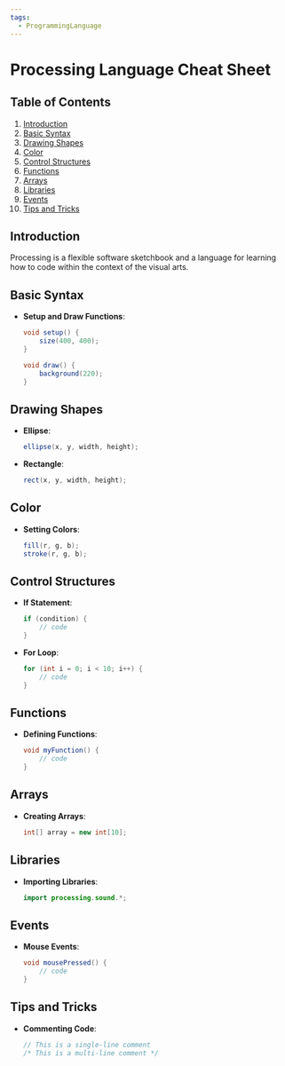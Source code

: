 ```yaml
---
tags:
  - ProgrammingLanguage
---
```


# Processing Language Cheat Sheet
## Table of Contents
1. [Introduction](#introduction)
2. [Basic Syntax](#basic-syntax)
3. [Drawing Shapes](#drawing-shapes)
4. [Color](#color)
5. [Control Structures](#control-structures)
6. [Functions](#functions)
7. [Arrays](#arrays)
8. [Libraries](#libraries)
9. [Events](#events)
10. [Tips and Tricks](#tips-and-tricks)

## Introduction
Processing is a flexible software sketchbook and a language for learning how to code within the context of the visual arts.

## Basic Syntax
- **Setup and Draw Functions**:
    ```java
    void setup() {
        size(400, 400);
    }

    void draw() {
        background(220);
    }
    ```

## Drawing Shapes
- **Ellipse**:
    ```java
    ellipse(x, y, width, height);
    ```
- **Rectangle**:
    ```java
    rect(x, y, width, height);
    ```

## Color
- **Setting Colors**:
    ```java
    fill(r, g, b);
    stroke(r, g, b);
    ```

## Control Structures
- **If Statement**:
    ```java
    if (condition) {
        // code
    }
    ```
- **For Loop**:
    ```java
    for (int i = 0; i < 10; i++) {
        // code
    }
    ```

## Functions
- **Defining Functions**:
    ```java
    void myFunction() {
        // code
    }
    ```

## Arrays
- **Creating Arrays**:
    ```java
    int[] array = new int[10];
    ```

## Libraries
- **Importing Libraries**:
    ```java
    import processing.sound.*;
    ```

## Events
- **Mouse Events**:
    ```java
    void mousePressed() {
        // code
    }
    ```

## Tips and Tricks
- **Commenting Code**:
    ```java
    // This is a single-line comment
    /* This is a multi-line comment */
    ```
